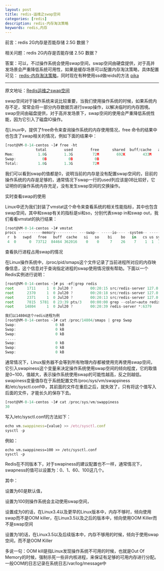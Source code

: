 ```yaml
---
layout: post
title: redis-运维之swap空间
categories: [redis]
description: redis-内存淘汰策略
keywords: redis,内存
---
```


前言：redis 2G内存是否能存储 2.5G 数据？



相关问题：redis 2G内存是否能存储 2.5G 数据？

答案：可以，不过操作系统会使用swap空间，swap空间由硬盘提供，对于高并发场景会严重降低系统可用性，如果是缓存场景可以配置内存淘汰策略，具体配置可见：  [redis-内存淘汰策略](http://taoey.github.io/2021/02/20/redis-缓存淘汰策略/)，同时现在有种使用ssd做reids的方法 [pika](https://www.cnblogs.com/ExMan/p/11529059.html)

---



原文地址：[Redis运维之swap空间](https://cloud.tencent.com/developer/article/1681396)

   swap空间对于操作系统来说比较重要，当我们使用操作系统的时候，如果系统内存不足，常常会将一部分内存数据页进行swap操作，以解决临时的内存困境。swap空间由磁盘提供，对于高并发场景下，swap空间的使用会严重降低系统性能，因为它引入了磁盘IO操作。

   在Linux中，提供了free命令来查询操作系统的内存使用情况，free 命令的结果中也包含了swap相关的情况，例如下面的结果中：

```javascript
[root@VM-0-14-centos ~]# free -ht
              total        used        free      shared  buff/cache   available
Mem:           1.8G        1.3G         72M        692K        433M        283M
Swap:            0B          0B          0B
Total:         1.8G        1.3G         72M
```

我们可以看到swap的值都是0，说明当前的内存是没有配置swap空间的，目前的操作系统的内存是足够的，通常情况下swap一行的used列应该是0B比较好，它证明你的操作系统内存充足，没有发生swap空间的交换操作。

实时查看swap的使用

Linux中还为我们封装了vmstat这个命令来查看系统的相关性能指标，其中也包含swap空间，其中和swap有关的指标是si和so，分别代表swap in和swap out，我们看看vmstat的执行结果：

```javascript
[root@VM-0-14-centos ~]# vmstat
procs -----------memory---------- ---swap-- -----io---- -system-- ------cpu-----
 r  b   swpd   free   buff  cache   si   so    bi    bo   in   cs us sy id wa st
 4  0      0  73712  84464 362016    0    0     7    26    7    1  1  1 98  0  0
```

查看执行进程占用swap的情况

在Linux操作系统中，/proc/pid/smaps这个文件记录了当前进程所对应的内存映像信息，这个信息对于查询指定进程的swap使用情况很有帮助。下面以一个Redis实例进行说明：

```javascript
[root@VM-0-14-centos ~]# ps -ef|grep redis    
root      1711     1  0 Jul20 ?        00:20:15 src/redis-server 127.0.0.1:21243
root      2370     1  0 Jul20 ?        00:20:18 src/redis-server 127.0.0.1:21244
root      2371     1  0 Jul20 ?        00:20:13 src/redis-server 127.0.0.1:21263
root      7815  5781  0 23:39 pts/3    00:00:00 grep --color=auto redis
root     14804     1  0 Jul20 ?        00:20:39 redis-server *:6379
 
我们以14804这个redis进程为例
[root@VM-0-14-centos ~]# cat /proc/14804/smaps | grep Swap
Swap:                  0 kB
Swap:                  0 kB
Swap:                  0 kB
.....
Swap:                  0 kB
Swap:                  0 kB
Swap:                  0 kB
```

通常情况下，Linux服务器不会等到所有物理内存都被使用完再使用swap空间，它引入swapiness这个变量来决定操作系统使用swap空间的倾向程度，它的取值是0~100，值越大，表示操作系统使用swap的可能性越高，反之则越低。swapiness变量值存在于系统配置文件/proc/sys/vm/swappiness 和/etc/sysctl.conf中，其前面的文件在重启之后，就失效了，只有将这个值写入后面的文件，才能长久的保存下去。

```javascript
[root@VM-0-14-centos ~]# cat /proc/sys/vm/swappiness 
30
```

写入/etc/sysctl.conf的方法如下：

```javascript
echo vm.swappiness={value} >> /etc/sysctl.conf
sysctl -p
```

例如：

```
echo vm.swappiness=100 >> /etc/sysctl.conf
sysctl -p
```



Redis在不同版本下，对于swapiness的建议配置也不一样，通常情况下，swapness的值可以设置为：0、1、60、100这几个。

其中：

设置为60是默认值，

设置为100则操作系统会主动使用swap空间，

设置成为0的话，在Linux3.4以及更早的Linux版本中，内存不够时，倾向使用swap而不是OOM killer，在Linux3.5以及之后的版本中，倾向使用OOM Killer而不是swap空间

设置为1的话，在Linux3.5以及后续版本中，内存不够用的时候，倾向于使用swap空间，而不是OOM Killer

多说一句：OOM kill是指Linux发现操作系统不可用的时候，也就是Out Of Memory的时候，强制杀死一些非内核进程，来保证有足够的可用内存进行分配。一般OOM的日志记录在系统日志/var/log/message中